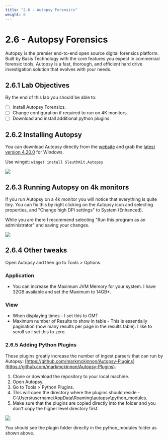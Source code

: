 ```yaml
---
title: "2.6 - Autopsy Forensics"
weight: 6
---
```


# 2.6 - Autopsy Forensics

Autopsy![®](data:image/gif;base64,R0lGODlhAQABAIAAAP///wAAACH5BAEAAAAALAAAAAABAAEAAAICRAEAOw==) is the premier end-to-end open source digital forensics platform. Built by Basis Technology with the core features you expect in commercial forensic tools, Autopsy is a fast, thorough, and efficient hard drive investigation solution that evolves with your needs.

## 2.6.1 Lab Objectives

By the end of this lab you should be able to:
- [ ] Install Autopsy Forensics.
- [ ] Change configuration if required to run on 4K monitors.
- [ ] Download and install additional python plugins.

## 2.6.2 Installing Autopsy

You can download Autopsy directly from the [website](https://www.autopsy.com/download/) and grab the [latest version 4.20.0](https://github.com/sleuthkit/autopsy/releases/download/autopsy-4.20.0/autopsy-4.20.0-64bit.msi) for Windows.

Use winget: `winget install SleuthKit.Autopsy`

![](https://s3.us-west-2.amazonaws.com/content.podia.com/7v9had1le6uea2u9tz20lifb5wnp)

## 2.6.3 Running Autopsy on 4k monitors

If you run Autopsy on a 4k monitor you will notice that everything is quite tiny. You can fix this by right clicking on the Autopsy icon and selecting properties, and "Change high DPI settings" to System (Enhanced).

While you are there I recommend selecting "Run this program as an administrator" and saving your changes.

![](https://s3.us-west-2.amazonaws.com/content.podia.com/7eeotu3vc33ur8b01id1lkb979yz)

## 2.6.4 Other tweaks

Open Autopsy and then go to Tools > Options.

###  Application 

* You can increase the Maximum JVM Memory for your system. I have 32GB available and set the Maximum to 14GB*.

### View

* When displaying times - I set this to GMT
* Maximum number of Results to show in table - This is essentially pagination (how many results per page in the results table). I like to scroll so I set this to zero.

### 2.6.5 Adding Python Plugins

These plugins greatly increase the number of ingest parsers that can run by Autopsy: [https://github.com/markmckinnon/Autopsy-Plugins](https://github.com/markmckinnon/Autopsy-Plugins). 

1. Clone or download the repository to your local machine.
2. Open Autopsy.
3. Go to Tools > Python Plugins.
4. This will open the directory where the plugins should reside - C:\Users\username\AppData\Roaming\autopsy\python_modules.
5. Make sure that the plugins are copied directly into the folder and you don't copy the higher level directory first.

![](https://s3.us-west-2.amazonaws.com/content.podia.com/iage12ooghz5pnwlypldtuuuykk3)

You should see the plugin folder directly in the python_modules folder as shown above.